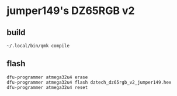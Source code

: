 # jumper149's DZ65RGB v2

## build

```
~/.local/bin/qmk compile
```

## flash

```
dfu-programmer atmega32u4 erase
dfu-programmer atmega32u4 flash dztech_dz65rgb_v2_jumper149.hex
dfu-programmer atmega32u4 reset

```
